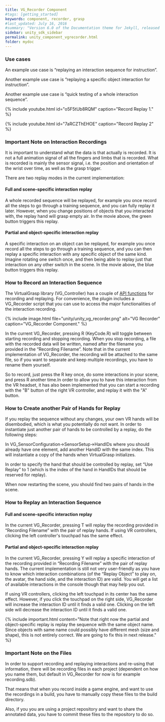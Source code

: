 ```yaml
---
title: VG_Recorder Component
#tags: [getting_started]
keywords: component, recorder, grasp
#last_updated: July 16, 2016
#summary: "Version 6.0 of the Documentation theme for Jekyll, released July 4, 2016, implements relative links so you can view the files offline or on any server without configuring urls and baseurls. Additionally, you can store pages in subdirectories. Templates for alerts and images are available."
sidebar: unity_sdk_sidebar
permalink: unity_component_vgrecorder.html
folder: mydoc
---
```



### Use cases

An example use case is “replaying an interaction sequence for instruction”.

Another example use case is “replaying a specific object interaction for instruction”.

Another example use case is “quick testing of a whole interaction sequence”.

{% include youtube.html id="o5F5tUb8RQM" caption="Record Replay 1." %}

{% include youtube.html id="7aRCZThEHOE" caption="Record Replay 2" %}

### Important Note on Interaction Recordings

It is important to understand what the data is that actually is recorded. It is not a full animation signal of all the fingers and limbs that is recorded. What is recorded is mainly the sensor signal, i.e. the position and orientation of the wrist over time, as well as the grasp trigger.

There are two replay modes in the current implementation:

#### Full and scene-specific interaction replay
A whole recorded sequence will be replayed, for example you once record all the steps to go through a training sequence, and you can fully replay it later. 
However, when you change positions of objects that you interacted with, the replay hand will grasp empty air. In the movie above, the green button triggers this replay.

#### Partial and object-specific interaction replay
A specific interaction on an object can be replayed, for example you once record all the steps to go through a training sequence, 
and you can then replay a specific interaction with any specific object of the same kind. 
Imagine rotating one switch once, and then being able to replay just that interaction on any other switch in the scene. In the movie above, the blue button triggers this replay.



### How to Record an Interaction Sequence

The VirtualGrasp library (VG_Controller) has a couple of [API functions](VirtualGrasp_UnityAPI.html#setprocessbyrecordedframe) for recording and replaying. For convenience, the plugin includes a VG_Recorder script that you can use to access the major functionalities of the interaction recording.

{% include image.html file="unity/unity_vg_recorder.png" alt="VG Recorder" caption="VG_Recorder Component." %}

In the current VG_Recorder, pressing R (KeyCode.R) will toggle between starting recording and stopping recording. When you stop recording, a file with the recorded data will be written, named after the filename you provided in the “Recording Filename”. Note that in the current implementation of VG_Recorder, the recording will be attached to the same file, so if you want to separate and keep multiple recordings, you have to rename them yourself.

So to record, just press the R key once, do some interactions in your scene, and press R another time.In order to allow you to have this interaction from the VR headset, it has also been implemented that you can start a recording with the "B" button of the right VR controller, and replay it with the "A" button.

### How to Create another Pair of Hands for Replay

If you replay the sequence without any changes, your own VR hands will be disembodied, which is what you potentially do not want. In order to instantiate just another pair of hands to be controlled by a replay, do the following steps:

<!-- {% include image.html file="unity/unity_vg_recorder.png" alt="VG Recorder" caption="VG_Recorder Component." %} -->

In VG_SensorConfiguration→SensorSetup→HandIDs where you should already have one element, add another HandID with the same index. This will instantiate a copy of the hands when VirtualGrasp initializes.

In order to specify the hand that should be controlled by replay, set “Use Replay” to 1 (which is the index of the hand in HandIDs that should be reserved for replay).

When now restarting the scene, you should find two pairs of hands in the scene.

### How to Replay an Interaction Sequence

#### Full and scene-specific interaction replay
In the current VG_Recorder, pressing T will replay the recording provided in “Recording Filename” with the pair of replay hands. If using VR controllers, clicking the left controller's touchpad has the same effect.

#### Partial and object-specific interaction replay
In the current VG_Recorder, pressing Y will replay a specific interaction of the recording provided in “Recording Filename” with the pair of replay hands. The current implementation is still not very user-friendly as you have to know which interaction combinations (of the “Replay Object” to play on, the avatar, the hand side, and the interaction ID) are valid. You will get a list of available interactions in the console though that may help you out.

If using VR controllers, clicking the left touchpad in its center has the same effect. However, if you click the touchpad on the right side, VG_Recorder will increase the interaction ID until it finds a valid one. Clicking on the left side will decrease the interaction ID until it finds a valid one.

{% include important.html content="Note that right now the partial and object-specific replay is replay the sequence with the same object name. Since objects with same name could
possibly have different mesh (size and shape), this is not entirely correct. We are going to fix this in next release." %}


### Important Note on the Files

In order to support recording and replaying interactions and re-using that information, there will be recording files in each project (dependent on how you name them, but default in VG_Recorder for now is for example recording.sdb).

That means that when you record inside a game engine, and want to use the recordings in a build, you have to manually copy these files to the build directory.

Also, if you you are using a project repository and want to share the annotated data, you have to commit these files to the repository to do so.